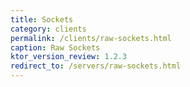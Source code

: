 ```yaml
---
title: Sockets
category: clients
permalink: /clients/raw-sockets.html
caption: Raw Sockets
ktor_version_review: 1.2.3
redirect_to: /servers/raw-sockets.html
---
```

